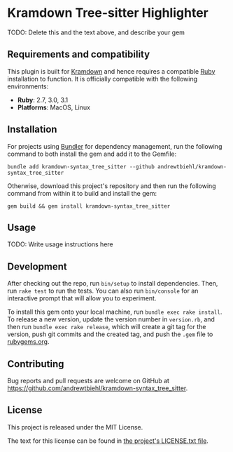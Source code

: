 # Kramdown Tree-sitter Highlighter

TODO: Delete this and the text above, and describe your gem

## Requirements and compatibility

This plugin is built for [Kramdown](https://kramdown.gettalong.org) and hence requires a
compatible [Ruby](https://www.ruby-lang.org) installation to function. It is officially
compatible with the following environments:

- **Ruby**: 2.7, 3.0, 3.1
- **Platforms**: MacOS, Linux

## Installation

For projects using [Bundler](https://bundler.io) for dependency management, run the
following command to both install the gem and add it to the Gemfile:

```shell
bundle add kramdown-syntax_tree_sitter --github andrewtbiehl/kramdown-syntax_tree_sitter
```

Otherwise, download this project's repository and then run the following command from
within it to build and install the gem:

```shell
gem build && gem install kramdown-syntax_tree_sitter
```

## Usage

TODO: Write usage instructions here

## Development

After checking out the repo, run `bin/setup` to install dependencies. Then, run
`rake test` to run the tests. You can also run `bin/console` for an interactive prompt
that will allow you to experiment.

To install this gem onto your local machine, run `bundle exec rake install`. To release
a new version, update the version number in `version.rb`, and then run
`bundle exec rake release`, which will create a git tag for the version, push git
commits and the created tag, and push the `.gem` file to
[rubygems.org](https://rubygems.org).

## Contributing

Bug reports and pull requests are welcome on GitHub at
https://github.com/andrewtbiehl/kramdown-syntax_tree_sitter.

## License

This project is released under the MIT License.

The text for this license can be found in [the project's LICENSE.txt file](LICENSE.txt).
